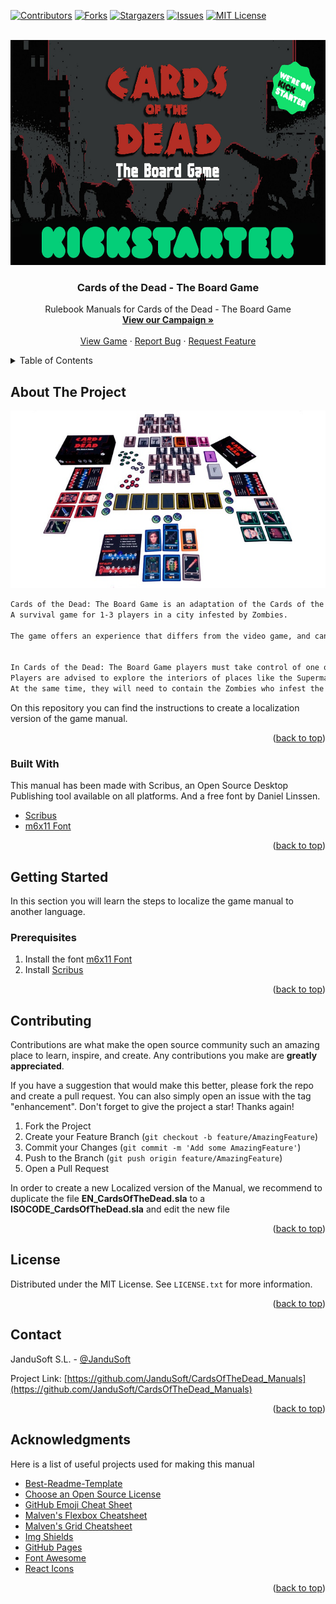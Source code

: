<div id="top"></div>

[![Contributors][contributors-shield]][contributors-url]
[![Forks][forks-shield]][forks-url]
[![Stargazers][stars-shield]][stars-url]
[![Issues][issues-shield]][issues-url]
[![MIT License][license-shield]][license-url]



<!-- PROJECT LOGO -->
<br />
<div align="center">
  <a href="https://www.kickstarter.com/projects/jandusoft/cards-of-the-dead-the-board-game">
    <img src="Images/logo.jpg" alt="Logo" width="600" height="360">
  </a>

  <h3 align="center">Cards of the Dead - The Board Game</h3>

  <p align="center">
    Rulebook Manuals for Cards of the Dead - The Board Game
    <br />
    <a href="https://www.kickstarter.com/projects/jandusoft/cards-of-the-dead-the-board-game"><strong>View our Campaign »</strong></a>
    <br />
    <br />
    <a href="https://www.kickstarter.com/projects/jandusoft/cards-of-the-dead-the-board-game">View Game</a>
    ·
    <a href="https://github.com/JanduSoft/CardsOfTheDead_Manuals/issues">Report Bug</a>
    ·
    <a href="https://github.com/JanduSoft/CardsOfTheDead_Manuals/issues">Request Feature</a>
  </p>
</div>



<!-- TABLE OF CONTENTS -->
<details>
  <summary>Table of Contents</summary>
  <ol>
    <li>
      <a href="#about-the-project">About The Project</a>
      <ul>
        <li><a href="#built-with">Built With</a></li>
      </ul>
    </li>
    <li>
      <a href="#getting-started">Getting Started</a>
      <ul>
        <li><a href="#prerequisites">Prerequisites</a></li>
      </ul>
    </li>
    <li><a href="#contributing">Contributing</a></li>
    <li><a href="#license">License</a></li>
    <li><a href="#contact">Contact</a></li>
    <li><a href="#acknowledgments">Acknowledgments</a></li>
  </ol>
</details>



<!-- ABOUT THE PROJECT -->
## About The Project

[![Cards of the Dead][product-screenshot]](https://www.kickstarter.com/projects/jandusoft/cards-of-the-dead-the-board-game)

  ```sh
Cards of the Dead: The Board Game is an adaptation of the Cards of the Dead video game.
A survival game for 1-3 players in a city infested by Zombies.

The game offers an experience that differs from the video game, and can be played  solo or with multiple players.


In Cards of the Dead: The Board Game players must take control of one of the Survivors and make it out of the city alive over the course of three days.
Players are advised to explore the interiors of places like the Supermarket where they will need to stock up with equipment and resources in order to remain alive throughout the game.
At the same time, they will need to contain the Zombies who infest the city and its vicinity, before being surrounded and falling prey to their incessant hunger…
  ```

On this repository you can find the instructions to create a localization version of the game manual.

<p align="right">(<a href="#top">back to top</a>)</p>



### Built With

This manual has been made with Scribus, an Open Source Desktop Publishing tool available on all platforms. And a free font by Daniel Linssen.

* [Scribus](https://https://www.scribus.net/)
* [m6x11 Font](https://managore.itch.io/m6x11/)

<p align="right">(<a href="#top">back to top</a>)</p>



<!-- GETTING STARTED -->
## Getting Started

In this section you will learn the steps to localize the game manual to another language.

### Prerequisites

1. Install the font <a href="https://managore.itch.io/m6x11/">m6x11 Font</a>
2. Install <a href="https://www.scribus.net/downloads/">Scribus</a>


<p align="right">(<a href="#top">back to top</a>)</p>



<!-- CONTRIBUTING -->
## Contributing

Contributions are what make the open source community such an amazing place to learn, inspire, and create. Any contributions you make are **greatly appreciated**.

If you have a suggestion that would make this better, please fork the repo and create a pull request. You can also simply open an issue with the tag "enhancement".
Don't forget to give the project a star! Thanks again!

1. Fork the Project
2. Create your Feature Branch (`git checkout -b feature/AmazingFeature`)
3. Commit your Changes (`git commit -m 'Add some AmazingFeature'`)
4. Push to the Branch (`git push origin feature/AmazingFeature`)
5. Open a Pull Request


In order to create a new Localized version of the Manual, we recommend to duplicate the file <b>EN_CardsOfTheDead.sla</b> to a <b>ISOCODE_CardsOfTheDead.sla</b> and edit the new file

<p align="right">(<a href="#top">back to top</a>)</p>



<!-- LICENSE -->
## License

Distributed under the MIT License. See `LICENSE.txt` for more information.

<p align="right">(<a href="#top">back to top</a>)</p>



<!-- CONTACT -->
## Contact

JanduSoft S.L. - [@JanduSoft](https://twitter.com/JanduSoft)

Project Link: [https://github.com/JanduSoft/CardsOfTheDead_Manuals](https://github.com/JanduSoft/CardsOfTheDead_Manuals)

<p align="right">(<a href="#top">back to top</a>)</p>



<!-- ACKNOWLEDGMENTS -->
## Acknowledgments

Here is a list of useful projects used for making this manual

* [Best-Readme-Template](https://github.com/othneildrew/Best-README-Template)
* [Choose an Open Source License](https://choosealicense.com)
* [GitHub Emoji Cheat Sheet](https://www.webpagefx.com/tools/emoji-cheat-sheet)
* [Malven's Flexbox Cheatsheet](https://flexbox.malven.co/)
* [Malven's Grid Cheatsheet](https://grid.malven.co/)
* [Img Shields](https://shields.io)
* [GitHub Pages](https://pages.github.com)
* [Font Awesome](https://fontawesome.com)
* [React Icons](https://react-icons.github.io/react-icons/search)

<p align="right">(<a href="#top">back to top</a>)</p>



<!-- MARKDOWN LINKS & IMAGES -->
<!-- https://www.markdownguide.org/basic-syntax/#reference-style-links -->
[contributors-shield]: https://img.shields.io/github/contributors/othneildrew/Best-README-Template.svg?style=for-the-badge
[contributors-url]: https://github.com/JanduSoft/CardsOfTheDead_Manuals/graphs/contributors
[forks-shield]: https://img.shields.io/github/forks/othneildrew/Best-README-Template.svg?style=for-the-badge
[forks-url]: https://github.com/JanduSoft/CardsOfTheDead_Manuals/network/members
[stars-shield]: https://img.shields.io/github/stars/othneildrew/Best-README-Template.svg?style=for-the-badge
[stars-url]: https://github.com/JanduSoft/CardsOfTheDead_Manuals/stargazers
[issues-shield]: https://img.shields.io/github/issues/othneildrew/Best-README-Template.svg?style=for-the-badge
[issues-url]: https://github.com/JanduSoft/CardsOfTheDead_Manuals/issues
[license-shield]: https://img.shields.io/github/license/othneildrew/Best-README-Template.svg?style=for-the-badge
[license-url]: https://github.com/JanduSoft/CardsOfTheDead_Manuals/blob/master/LICENSE.txt
[product-screenshot]: images/screenshot.jpg